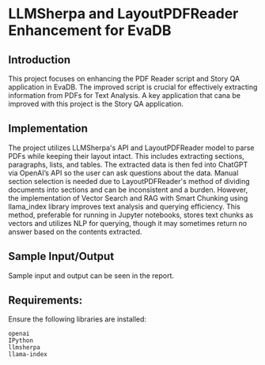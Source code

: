 # LLMSherpa and LayoutPDFReader Enhancement for EvaDB

## Introduction
This project focuses on enhancing the PDF Reader script and Story QA application in EvaDB. The improved script is crucial for effectively extracting information from PDFs for Text Analysis. A key application that cana be improved with this project is the Story QA application.

## Implementation
The project utilizes LLMSherpa's API and LayoutPDFReader model to parse PDFs while keeping their layout intact. This includes extracting sections, paragraphs, lists, and tables. The extracted data is then fed into ChatGPT via OpenAI’s API so the user can ask questions about the data. Manual section selection is needed due to LayoutPDFReader's method of dividing documents into sections and can be inconsistent and a burden. However, the implementation of Vector Search and RAG with Smart Chunking using llama_index library improves text analysis and querying efficiency. This method, preferable for running in Jupyter notebooks, stores text chunks as vectors and utilizes NLP for querying, though it may sometimes return no answer based on the contents extracted.

## Sample Input/Output
Sample input and output can be seen in the report.

## Requirements:
Ensure the following libraries are installed:

```plaintext
openai
IPython
llmsherpa
llama-index
